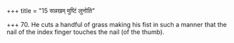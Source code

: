 +++
title = "15 सन्नखम् मुष्टिं लुनोति"

+++
70. He cuts a handful of grass making his fist in such a manner that the nail of the index finger touches the nail (of the thumb).  
